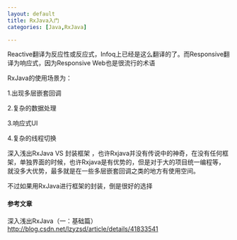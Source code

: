 ```yaml
---
layout: default
title: RxJava入门
categories: [Java,RxJava]

---
```



Reactive翻译为反应性或反应式，Infoq上已经是这么翻译的了。而Responsive翻译为响应式，因为Responsive Web也是很流行的术语



RxJava的使用场景为：

1.出现多层嵌套回调

2.复杂的数据处理

3.响应式UI

4.复杂的线程切换

深入浅出RxJava VS 封装框架 ，也许Rxjava并没有传说中的神奇，在没有任何框架，单独界面的时候，也许Rxjava是有优势的，但是对于大的项目统一编程等，就没多大优势，最多就是在一些多层嵌套回调之类的地方有使用空间。

不过如果用RxJava进行框架的封装，倒是很好的选择


#### 参考文章

深入浅出RxJava（一：基础篇） <http://blog.csdn.net/lzyzsd/article/details/41833541>